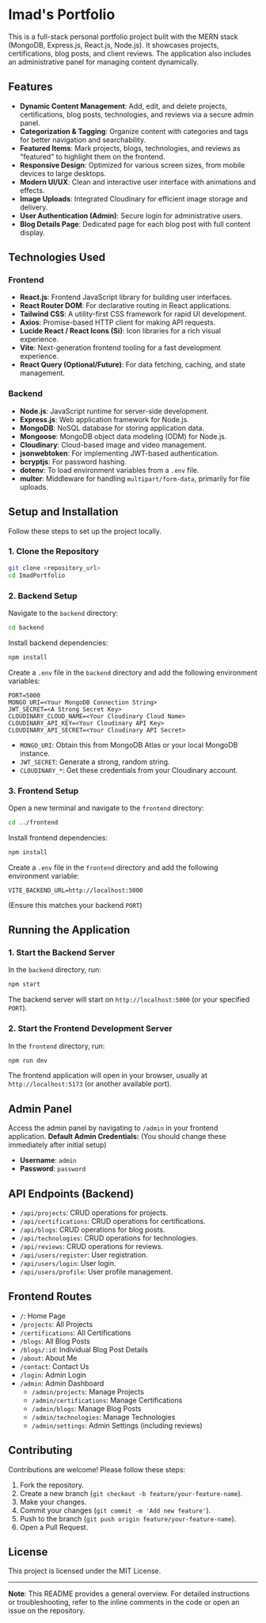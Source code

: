 # Imad's Portfolio

This is a full-stack personal portfolio project built with the MERN stack (MongoDB, Express.js, React.js, Node.js). It showcases projects, certifications, blog posts, and client reviews. The application also includes an administrative panel for managing content dynamically.

## Features

- **Dynamic Content Management**: Add, edit, and delete projects, certifications, blog posts, technologies, and reviews via a secure admin panel.
- **Categorization & Tagging**: Organize content with categories and tags for better navigation and searchability.
- **Featured Items**: Mark projects, blogs, technologies, and reviews as "featured" to highlight them on the frontend.
- **Responsive Design**: Optimized for various screen sizes, from mobile devices to large desktops.
- **Modern UI/UX**: Clean and interactive user interface with animations and effects.
- **Image Uploads**: Integrated Cloudinary for efficient image storage and delivery.
- **User Authentication (Admin)**: Secure login for administrative users.
- **Blog Details Page**: Dedicated page for each blog post with full content display.

## Technologies Used

### Frontend
- **React.js**: Frontend JavaScript library for building user interfaces.
- **React Router DOM**: For declarative routing in React applications.
- **Tailwind CSS**: A utility-first CSS framework for rapid UI development.
- **Axios**: Promise-based HTTP client for making API requests.
- **Lucide React / React Icons (Si)**: Icon libraries for a rich visual experience.
- **Vite**: Next-generation frontend tooling for a fast development experience.
- **React Query (Optional/Future)**: For data fetching, caching, and state management.

### Backend
- **Node.js**: JavaScript runtime for server-side development.
- **Express.js**: Web application framework for Node.js.
- **MongoDB**: NoSQL database for storing application data.
- **Mongoose**: MongoDB object data modeling (ODM) for Node.js.
- **Cloudinary**: Cloud-based image and video management.
- **jsonwebtoken**: For implementing JWT-based authentication.
- **bcryptjs**: For password hashing.
- **dotenv**: To load environment variables from a `.env` file.
- **multer**: Middleware for handling `multipart/form-data`, primarily for file uploads.

## Setup and Installation

Follow these steps to set up the project locally.

### 1. Clone the Repository

```bash
git clone <repository_url>
cd ImadPortfolio
```

### 2. Backend Setup

Navigate to the `backend` directory:

```bash
cd backend
```

Install backend dependencies:

```bash
npm install
```

Create a `.env` file in the `backend` directory and add the following environment variables:

```
PORT=5000
MONGO_URI=<Your MongoDB Connection String>
JWT_SECRET=<A Strong Secret Key>
CLOUDINARY_CLOUD_NAME=<Your Cloudinary Cloud Name>
CLOUDINARY_API_KEY=<Your Cloudinary API Key>
CLOUDINARY_API_SECRET=<Your Cloudinary API Secret>
```

-   `MONGO_URI`: Obtain this from MongoDB Atlas or your local MongoDB instance.
-   `JWT_SECRET`: Generate a strong, random string.
-   `CLOUDINARY_*`: Get these credentials from your Cloudinary account.

### 3. Frontend Setup

Open a new terminal and navigate to the `frontend` directory:

```bash
cd ../frontend
```

Install frontend dependencies:

```bash
npm install
```

Create a `.env` file in the `frontend` directory and add the following environment variable:

```
VITE_BACKEND_URL=http://localhost:5000
```
(Ensure this matches your backend `PORT`)

## Running the Application

### 1. Start the Backend Server

In the `backend` directory, run:

```bash
npm start
```
The backend server will start on `http://localhost:5000` (or your specified `PORT`).

### 2. Start the Frontend Development Server

In the `frontend` directory, run:

```bash
npm run dev
```
The frontend application will open in your browser, usually at `http://localhost:5173` (or another available port).

## Admin Panel

Access the admin panel by navigating to `/admin` in your frontend application.
**Default Admin Credentials:** (You should change these immediately after initial setup)
-   **Username**: `admin`
-   **Password**: `password`

## API Endpoints (Backend)

-   `/api/projects`: CRUD operations for projects.
-   `/api/certifications`: CRUD operations for certifications.
-   `/api/blogs`: CRUD operations for blog posts.
-   `/api/technologies`: CRUD operations for technologies.
-   `/api/reviews`: CRUD operations for reviews.
-   `/api/users/register`: User registration.
-   `/api/users/login`: User login.
-   `/api/users/profile`: User profile management.

## Frontend Routes

-   `/`: Home Page
-   `/projects`: All Projects
-   `/certifications`: All Certifications
-   `/blogs`: All Blog Posts
-   `/blogs/:id`: Individual Blog Post Details
-   `/about`: About Me
-   `/contact`: Contact Us
-   `/login`: Admin Login
-   `/admin`: Admin Dashboard
    -   `/admin/projects`: Manage Projects
    -   `/admin/certifications`: Manage Certifications
    -   `/admin/blogs`: Manage Blog Posts
    -   `/admin/technologies`: Manage Technologies
    -   `/admin/settings`: Admin Settings (including reviews)

## Contributing

Contributions are welcome! Please follow these steps:
1.  Fork the repository.
2.  Create a new branch (`git checkout -b feature/your-feature-name`).
3.  Make your changes.
4.  Commit your changes (`git commit -m 'Add new feature'`).
5.  Push to the branch (`git push origin feature/your-feature-name`).
6.  Open a Pull Request.

## License

This project is licensed under the MIT License.

---
**Note**: This README provides a general overview. For detailed instructions or troubleshooting, refer to the inline comments in the code or open an issue on the repository.
